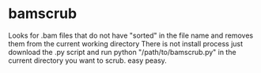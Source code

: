 bamscrub
========

Looks for .bam files that do not have "sorted" in the file name and removes them from the current working directory
There is not install process just download the .py script and run python "/path/to/bamscrub.py" in the current directory you want
to scrub. easy peasy.
